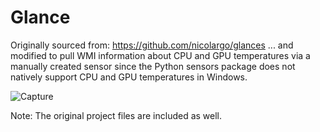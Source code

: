# Glance

Originally sourced from: https://github.com/nicolargo/glances
... and modified to pull WMI information about CPU and GPU temperatures via a manually created sensor since the Python sensors package does not natively support CPU and GPU temperatures in Windows.

![Capture](https://user-images.githubusercontent.com/48358910/83319264-bd19db00-a1f1-11ea-943f-2eea47271e16.PNG)

Note:
The original project files are included as well.
